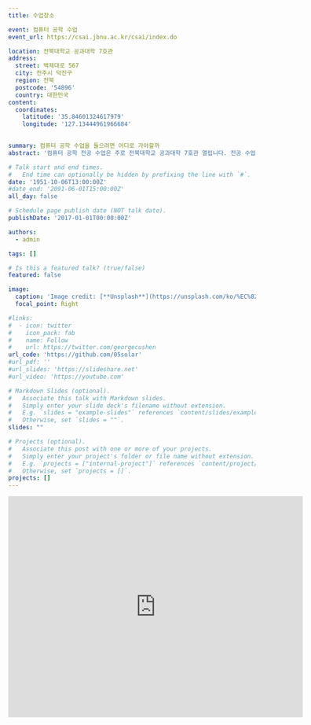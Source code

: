```yaml
---
title: 수업장소 

event: 컴퓨터 공학 수업 
event_url: https://csai.jbnu.ac.kr/csai/index.do

location: 전북대학교 공과대학 7호관
address:
  street: 백제대로 567
  city: 전주시 덕진구
  region: 전북
  postcode: '54896'
  country: 대한민국
content:
  coordinates:
    latitude: '35.84601324617979'
    longitude: '127.13444961966684'
   

summary: 컴퓨터 공학 수업을 들으려면 어디로 가야할까
abstract: '컴퓨터 공학 전공 수업은 주로 전북대학교 공과대학 7호관 열립니다. 전공 수업으로는 알고리즘, 자료구조, 기계학습, 웹 서비스설계, 데이터마이닝, 운영체제, 암호론, 인공지능, 클라우드컴퓨팅, 모바일 프로그래밍 등이 있습니다. 교수님들의 연구실 또한 같은 건물에 위치합니다. '

# Talk start and end times.
#   End time can optionally be hidden by prefixing the line with `#`.
date: '1951-10-06T13:00:00Z'
#date_end: '2091-06-01T15:00:00Z'
all_day: false

# Schedule page publish date (NOT talk date).
publishDate: '2017-01-01T00:00:00Z'

authors:
  - admin

tags: []

# Is this a featured talk? (true/false)
featured: false

image:
  caption: 'Image credit: [**Unsplash**](https://unsplash.com/ko/%EC%82%AC%EC%A7%84/group-of-fresh-graduates-students-throwing-their-academic-hat-in-the-air-8CqDvPuo_kI)'
  focal_point: Right

#links:
#  - icon: twitter
#    icon_pack: fab
#    name: Follow
#    url: https://twitter.com/georgecushen
url_code: 'https://github.com/05solar'
#url_pdf: ''
#url_slides: 'https://slideshare.net'
#url_video: 'https://youtube.com'

# Markdown Slides (optional).
#   Associate this talk with Markdown slides.
#   Simply enter your slide deck's filename without extension.
#   E.g. `slides = "example-slides"` references `content/slides/example-slides.md`.
#   Otherwise, set `slides = ""`.
slides: ""

# Projects (optional).
#   Associate this post with one or more of your projects.
#   Simply enter your project's folder or file name without extension.
#   E.g. `projects = ["internal-project"]` references `content/project/deep-learning/index.md`.
#   Otherwise, set `projects = []`.
projects: []
---
```


<iframe src="https://www.google.com/maps/embed?pb=!1m18!1m12!1m3!1d3155.486350690677!2d127.1273803!3d35.8468519!2m3!1f0!2f0!3f0!3m2!1i1024!2i768!4f13.1!3m3!1m2!1s0x35704234f197b33b%3A0x8e5b49dc6723a69a!2z7ZWc7Jq47Iuc6rSR7Ja0!5e0!3m2!1sko!2skr!4v1695975481780!5m2!1sko!2skr" width="600" height="450" style="border:0;" allowfullscreen="" loading="lazy" referrerpolicy="no-referrer-when-downgrade"></iframe>
